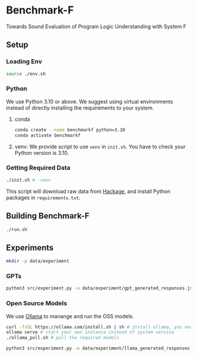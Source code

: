 # Benchmark-F

Towards Sound Evaluation of Program Logic Understanding with System F

## Setup

### Loading Env

```sh
source ./env.sh
```

### Python

We use Python 3.10 or above.
We suggest using virtual environments instead of directly installing the requirements to your system.

1. conda
    ```sh
    conda create --name benchmarkf python=3.10
    conda activate benchmarkf
    ```

2. venv: We provide script to use `venv` in `init.sh`. You have to check your Python version is 3.10.

### Getting Required Data

```sh
./init.sh # -venv
```

This script will download raw data from [Hackage](https://hackage.haskell.org/),
and install Python packages in `requirements.txt`.

## Building Benchmark-F

```sh
./run.sh
```

## Experiments

```sh
mkdir -p data/experiment
```

### GPTs

```sh
python3 src/experiment.py -o data/experiment/gpt_generated_responses.jsonl -m gpt-3.5-turbo -a <OPENAI_API_KEY>
```

### Open Source Models

We use [Ollama](https://ollama.com/) to manange and run the OSS models.
```sh
curl -fsSL https://ollama.com/install.sh | sh # install ollama, you need sudo for this
ollama serve # start your own instance instead of system service
./ollama_pull.sh # pull the required models
```


```sh
python3 src/experiment.py -o data/experiment/llama_generated_responses.jsonl -m llama3-8b-8192 -a "please replace with your groq api key" # call Groq API to generate type signature
```